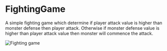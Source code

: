 # FightingGame
A simple fighting game which determine if player attack value is higher than monster defense then player attack. Otherwise if monster defense value is higher than player attack value then monster will commence the attack. 

![Fighting game](https://user-images.githubusercontent.com/63464134/120391694-501ab300-c327-11eb-90c9-6fb909517f32.JPG)
